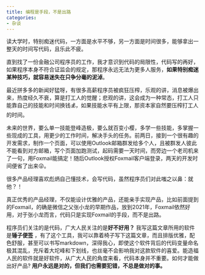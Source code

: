 ```yaml
---
title: 编程是手段，不是出路
categories:
- 杂谈
---
```






读大学时，特别痴迷代码，一方面是水平不够，另一方面是时间很多，能够拿出一整天的时间写代码，且乐此不疲。

直到找了一份金融公司程序员的工作，我才意识到代码的局限性，代码写的再好，如果程序本身不符合证监会的规定，那程序永远无法为更多人服务，**如果特别痴迷某种技巧，就容易迷失在只争分毫的泥淖**。

最近拼多多的新闻好猛呀，有很多高薪程序员被疯狂压榨，乐观的讲，消息被爆出来，热度经久不衰，算是打工人的觉醒；悲观的讲，这会成为一种常态，打工人只能靠自己的技能和时间换钱💰，如果技能水平有上限，那资本家自然要压榨打工人的时间。

未来的世界，要么单一技能登峰造极，要么就百变小樱，多学一些技能，多掌握一些现成的工具，用更少的工作时间，解决手头的任务。前两日，接到一个很有趣的开发需求，制作一个页面，可以使用Outlook邮箱群发给多个人，且被群发人彼此不能看到对方邮箱，写个页面加跑测试，起码需要一天时间，而旁边一个老司机来了一句，用Foxmail能搞定！随后Outlook授权Foxmail客户端登录，两天的开发时间便省了出来😜。

很多产品经理喜欢彪炳自己懂技术，会写代码，虽然程序员们对此嗤之以鼻：就他？！

真正优秀的产品经理，不仅能设计优雅的产品，还能亲手实现产品，比如前面提到的Foxmail，的确是微信之父张小龙的早期作品，放到2021年，Foxmail依然好用，对于张小龙而言，代码只是实现Foxmail的手段，而不是出路。

程序员们关注的是代码，广大人民关注的是**好不好用？** 我写这篇文章所用的软件是**锤子便签** ，有了这个工具，我可以靠着椅子写下这篇文章，而且排版优雅，配色舒服，甚至可以书写markdown，深得我心，即使这个软件背后的代码变量命名极其混乱，充斥着大坨峰和下划线，也丝毫不会影响我对这款软件的喜爱。能造福人民的软件就是好软件，从广大人民的角度来看，代码本身并不重要。如何才能做出好产品? **用户永远是对的，但我们也需要犯错，不总是做对的事。**







